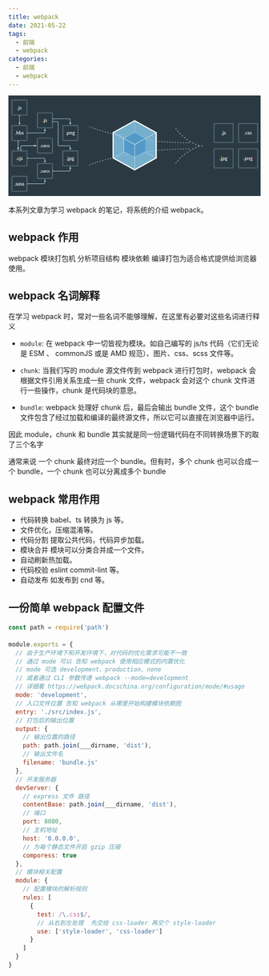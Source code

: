 ```yaml
---
title: webpack
date: 2021-05-22
tags:
  - 前端
  - webpack
categories:
  - 前端
  - webpack
---
```


![webpack-logo](/image/webpack-logo.jpg)

<!-- more -->

本系列文章为学习 webpack 的笔记，将系统的介绍 webpack。

## webpack 作用

webpack 模块打包机 分析项目结构 模块依赖 编译打包为适合格式提供给浏览器使用。

## webpack 名词解释

在学习 webpack 时，常对一些名词不能够理解，在这里有必要对这些名词进行释义

- `module`: 在 webpack 中一切皆视为模块。如自己编写的 js/ts 代码（它们无论是 ESM 、 commonJS 或是 AMD 规范）、图片、css、scss 文件等。

- `chunk`: 当我们写的 module 源文件传到 webpack 进行打包时，webpack 会根据文件引用关系生成一些 chunk 文件，webpack 会对这个 chunk 文件进行一些操作，chunk 是代码块的意思。

- `bundle`: webpack 处理好 chunk 后，最后会输出 bundle 文件，这个 bundle 文件包含了经过加载和编译的最终源文件，所以它可以直接在浏览器中运行。

因此 module，chunk 和 bundle 其实就是同一份逻辑代码在不同转换场景下的取了三个名字

通常来说 一个 chunk 最终对应一个 bundle。但有时，多个 chunk 也可以合成一个 bundle，一个 chunk 也可以分离成多个 bundle

## webpack 常用作用

- 代码转换 babel、ts 转换为 js 等。
- 文件优化，压缩混淆等。
- 代码分割 提取公共代码，代码异步加载。
- 模块合并 模块可以分类合并成一个文件。
- 自动刷新热加载。
- 代码校验 eslint commit-lint 等。
- 自动发布 如发布到 cnd 等。

## 一份简单 webpack 配置文件

```js
const path = require('path')

module.exports = {
  // 由于生产环境下和开发环境下，对代码的优化需求可能不一致
  // 通过 mode 可以 告知 webpack 使用相应模式的内置优化
  // mode 可选 development、production、none
  // 或者通过 CLI 参数传递 webpack --mode=development
  // 详细看 https://webpack.docschina.org/configuration/mode/#usage
  mode: 'development',
  // 入口文件位置 告知 webpack 从哪里开始构建模块依赖图
  entry: './src/index.js',
  // 打包后的输出位置
  output: {
    // 输出位置的路径
    path: path.join(___dirname, 'dist'),
    // 输出文件名
    filename: 'bundle.js'
  },
  // 开发服务器
  devServer: {
    // express 文件 路径
    contentBase: path.join(___dirname, 'dist'),
    // 端口
    port: 8080,
    // 主机地址
    host: '0.0.0.0',
    // 为每个静态文件开启 gzip 压缩
    comporess: true
  },
  // 模块相关配置
  module: {
    // 配置模块的解析规则
    rules: [
      {
        test: /\.css$/,
        // 从右到左处理  先交给 css-loader 再交个 style-loader
        use: ['style-loader', 'css-loader']
      }
    ]
  }
}
```
